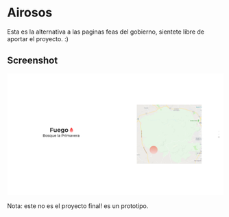 # Airosos
Esta es la alternativa a las paginas feas del gobierno, sientete libre de aportar el proyecto. :)

## Screenshot

![](./ss.png)

Nota: este no es el proyecto final! es un prototipo.
